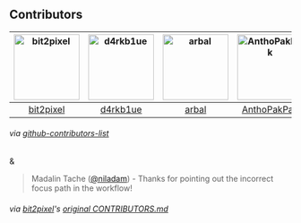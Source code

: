 Contributors
------------

[<img alt="bit2pixel" src="https://avatars.githubusercontent.com/u/127606?v=4&s=117" width="117">](https://github.com/bit2pixel) |[<img alt="d4rkb1ue" src="https://avatars.githubusercontent.com/u/7615326?v=4&s=117" width="117">](https://github.com/d4rkb1ue) |[<img alt="arbal" src="https://avatars.githubusercontent.com/u/1980389?v=4&s=117" width="117">](https://github.com/arbal) |[<img alt="AnthoPakPak" src="https://avatars.githubusercontent.com/u/16854916?v=4&s=117" width="117">](https://github.com/AnthoPakPak) |
:---: |:---: |:---: |:---: |
[bit2pixel](https://github.com/bit2pixel) |[d4rkb1ue](https://github.com/d4rkb1ue) |[arbal](https://github.com/arbal) |[AnthoPakPak](https://github.com/AnthoPakPak) |
###### *via [github-contributors-list](https://github.com/mgechev/github-contributors-list)*
&


> Madalin Tache ([@niladam](https://github.com/niladam)) - Thanks for pointing out the incorrect focus path in the workflow!
###### *via [bit2pixel](https://github.com/bit2pixel)'s [original CONTRIBUTORS.md](https://github.com/bit2pixel/chrome-control/blob/master/CONTRIBUTORS.md)*


